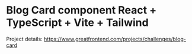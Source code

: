 # Blog Card component React + TypeScript + Vite + Tailwind

Project details: https://www.greatfrontend.com/projects/challenges/blog-card
